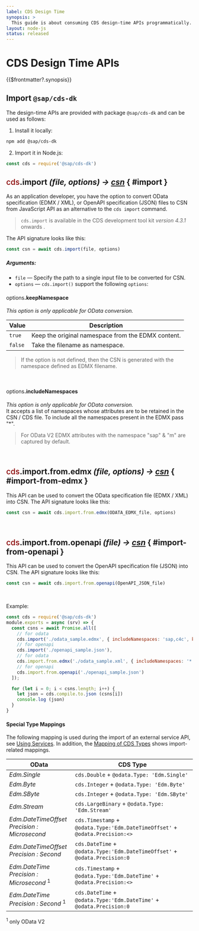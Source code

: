 ```yaml
---
label: CDS Design Time
synopsis: >
  This guide is about consuming CDS design-time APIs programmatically.
layout: node-js
status: released
---
```


# CDS Design Time APIs

{{$frontmatter?.synopsis}}

<!--- % assign cds = '<span style="color:#800; font-weight:500">cds</span>' %} -->

<!--- % include links-for-node.md %} -->
<!--- % include _toc levels="2,3" %} -->


## Import `@sap/cds-dk`

The design-time APIs are provided with package `@sap/cds-dk` and can be used as follows:

1. Install it locally:
```sh
npm add @sap/cds-dk
```

2. Import it in Node.js:
```js
const cds = require('@sap/cds-dk')
```




## <span style="color:#800; font-weight:500">cds</span>.import  <i>  (file, options) &#8594; [csn](../cds/csn) </i> { #import }

As an application developer, you have the option to convert OData specification (EDMX / XML), or OpenAPI specification (JSON) files to CSN from JavaScript API as an alternative to the `cds import` command.

> `cds.import` is available in the CDS development tool kit *version 4.3.1* onwards .

The API signature looks like this:

```js
const csn = await cds.import(file, options)
```

##### Arguments:

* `file` &mdash; Specify the path to a single input file to be converted for CSN.
* `options` &mdash; `cds.import()` support the following `options`:

<!--- % assign o = '<span style="font-weight:400">options</span>' %} -->

#### <span style="font-weight:400">options</span>.keepNamespace

_This option is only applicable for OData conversion._ <br>

| Value  |  Description                                      |
|------- |---------------------------------------------------|
| `true` | Keep the original namespace from the EDMX content.|
| `false`| Take the filename as namespace.         |

> If the option is not defined, then the CSN is generated with the namespace defined as EDMX filename.
<br>

#### <span style="font-weight:400">options</span>.includeNamespaces

_This option is only applicable for OData conversion._ <br>
It accepts a list of namespaces whose attributes are to be retained in the CSN / CDS file. To include all the namespaces present in the EDMX pass "*".

> For OData V2  EDMX attributes with the namespace "sap" & "m" are captured by default.
<br>

## <span style="color:#800; font-weight:500">cds</span>.import.from.edmx  <i>  (file, options) &#8594; [csn](../cds/csn) </i> { #import-from-edmx }

This API can be used to convert the OData specification file (EDMX / XML) into CSN.
The API signature looks like this:
```js
const csn = await cds.import.from.edmx(ODATA_EDMX_file, options)
```
<br>

## <span style="color:#800; font-weight:500">cds</span>.import.from.openapi  <i>  (file) &#8594; [csn](../cds/csn) </i> { #import-from-openapi }

This API can be used to convert the OpenAPI specification file (JSON) into CSN.
The API signature looks like this:
```js
const csn = await cds.import.from.openapi(OpenAPI_JSON_file)
```
<br>

Example:

```js
const cds = require('@sap/cds-dk')
module.exports = async (srv) => {
  const csns = await Promise.all([
    // for odata
    cds.import('./odata_sample.edmx', { includeNamespaces: 'sap,c4c', keepNamespace: true }),
    // for openapi
    cds.import('./openapi_sample.json'),
    // for odata
    cds.import.from.edmx('./odata_sample.xml', { includeNamespaces: '*', keepNamespace: false }),
    // for openapi
    cds.import.from.openapi('./openapi_sample.json')
  ]);

  for (let i = 0; i < csns.length; i++) {
    let json = cds.compile.to.json (csns[i])
    console.log (json)
  }
}
```

#### Special Type Mappings

The following mapping is used during the import of an external service API, see [Using Services](../guides/using-services#external-service-api). In addition, the [Mapping of CDS Types](../advanced/odata#type-mapping) shows import-related mappings.

| OData                                                  | CDS Type                                                                     |
| ------------------------------------------------------ | ---------------------------------------------------------------------------- |
| _Edm.Single_                                           | `cds.Double` + `@odata.Type: 'Edm.Single'`                                |
| _Edm.Byte_                                             | `cds.Integer` + `@odata.Type: 'Edm.Byte'`                                 |
| _Edm.SByte_                                            | `cds.Integer` + `@odata.Type: 'Edm.SByte'`                                |
| _Edm.Stream_                                           | `cds.LargeBinary` + `@odata.Type: 'Edm.Stream'`                           |
| _Edm.DateTimeOffset<br>Precision : Microsecond_        | `cds.Timestamp` + `@odata.Type:'Edm.DateTimeOffset'` + `@odata.Precision:<>` |
| _Edm.DateTimeOffset<br>Precision : Second_             | `cds.DateTime` + `@odata.Type:'Edm.DateTimeOffset'` + `@odata.Precision:0`   |
| _Edm.DateTime<br>Precision : Microsecond_ <sup>1</sup> | `cds.Timestamp` + `@odata.Type:'Edm.DateTime'` + `@odata.Precision:<>`       |
| _Edm.DateTime<br>Precision : Second_ <sup>1</sup>      | `cds.DateTime` + `@odata.Type:'Edm.DateTime'` + `@odata.Precision:0`         |

<sup>1</sup> only OData V2
